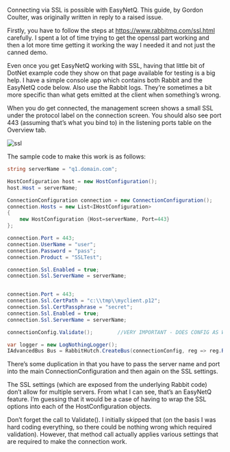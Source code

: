 Connecting via SSL is possible with EasyNetQ. This guide, by Gordon Coulter, was originally written in reply to a raised issue.

Firstly, you have to follow the steps at https://www.rabbitmq.com/ssl.html carefully. I spent a lot of time trying to get the openssl part working and then a lot more time getting it working the way I needed it and not just the canned demo.

Even once you get EasyNetQ working with SSL, having that little bit of DotNet example code they show on that page available for testing is a big help. I have a simple console app which contains both Rabbit and the EasyNetQ code below. Also use the Rabbit logs. They’re sometimes a bit more specific than what gets emitted at the client when something’s wrong.

When you do get connected, the management screen shows a small SSL under the protocol label on the connection screen. You should also see port 443 (assuming that’s what you bind to) in the listening ports table on the Overview tab.

![ssl](https://cloud.githubusercontent.com/assets/8321491/3799065/8d6ac506-1bea-11e4-84ac-9a9d71830b2e.png)

The sample code to make this work is as follows:
```C#
string serverName = "q1.domain.com";

HostConfiguration host = new HostConfiguration();
host.Host = serverName;

ConnectionConfiguration connection = new ConnectionConfiguration();
connection.Hosts = new List<IHostConfiguration>
{
    new HostConfiguration {Host=serverName, Port=443}
};

connection.Port = 443;
connection.UserName = "user";
connection.Password = "pass";
connection.Product = "SSLTest";

connection.Ssl.Enabled = true;
connection.Ssl.ServerName = serverName;


connection.Port = 443;
connection.Ssl.CertPath = "c:\\tmp\\myclient.p12";
connection.Ssl.CertPassphrase = "secret";
connection.Ssl.Enabled = true;
connection.Ssl.ServerName = serverName;

connectionConfig.Validate();        //VERY IMPORTANT - DOES CONFIG AS WELL AS VALIDATION!

var logger = new LogNothingLogger();
IAdvancedBus Bus = RabbitHutch.CreateBus(connectionConfig, reg => reg.Register<IEasyNetQLogger>(log => logger)).Advanced;
```
There’s some duplication in that you have to pass the server name and port into the main ConnectionConfiguration and then again on the SSL settings.

The SSL settings (which are exposed from the underlying Rabbit code) don’t allow for multiple servers. From what I can see, that’s an EasyNetQ feature. I’m guessing that it would be a case of having to wrap the SSL options into each of the HostConfiguration objects.

Don’t forget the call to Validate(). I initially skipped that (on the basis I was hard coding everything, so there could be nothing wrong which required validation). However, that method call actually applies various settings that are required to make the connection work.